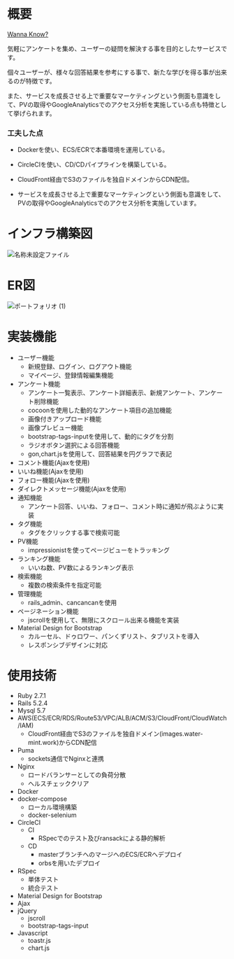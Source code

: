 # 概要
[Wanna Know?](https://www.water-mint.work/)

気軽にアンケートを集め、ユーザーの疑問を解決する事を目的としたサービスです。

個々ユーザーが、様々な回答結果を参考にする事で、新たな学びを得る事が出来るのが特徴です。

また、サービスを成長させる上で重要なマーケティングという側面も意識をして、PVの取得やGoogleAnalyticsでのアクセス分析を実施している点も特徴として挙げられます。

### 工夫した点
  - Dockerを使い、ECS/ECRで本番環境を運用している。
  
  - CircleCIを使い、CD/CDパイプラインを構築している。
  
  - CloudFront経由でS3のファイルを独自ドメインからCDN配信。
  
  - サービスを成長させる上で重要なマーケティングという側面も意識をして、PVの取得やGoogleAnalyticsでのアクセス分析を実施しています。

# インフラ構築図
![名称未設定ファイル](https://user-images.githubusercontent.com/45557213/89125277-4d3d0f00-d518-11ea-811f-fd61c44baab2.png)
# ER図
![ポートフォリオ (1)](https://user-images.githubusercontent.com/45557213/89738885-0ff7f480-dab7-11ea-9b4c-a874f38d09b6.png)
# 実装機能

- ユーザー機能
  - 新規登録、ログイン、ログアウト機能
  - マイページ、登録情報編集機能
- アンケート機能
  - アンケート一覧表示、アンケート詳細表示、新規アンケート、アンケート削除機能
  - cocoonを使用した動的なアンケート項目の追加機能
  - 画像付きアップロード機能
  - 画像プレビュー機能
  - bootstrap-tags-inputを使用して、動的にタグを分割
  - ラジオボタン選択による回答機能
  - gon,chart.jsを使用して、回答結果を円グラフで表記
- コメント機能(Ajaxを使用)
- いいね機能(Ajaxを使用)
- フォロー機能(Ajaxを使用)
- ダイレクトメッセージ機能(Ajaxを使用)
- 通知機能
  - アンケート回答、いいね、フォロー、コメント時に通知が飛ぶように実装
- タグ機能
  - タグをクリックする事で検索可能
- PV機能
  - impressionistを使ってページビューをトラッキング
- ランキング機能
  - いいね数、PV数によるランキング表示
- 検索機能
  - 複数の検索条件を指定可能
- 管理機能
  - rails_admin、cancancanを使用
- ページネーション機能
  - jscrollを使用して、無限にスクロール出来る機能を実装
- Material Design for Bootstrap
  - カルーセル、ドゥロワー、パンくずリスト、タブリストを導入
  - レスポンシブデザインに対応

# 使用技術
- Ruby 2.7.1
- Rails 5.2.4
- Mysql 5.7
- AWS(ECS/ECR/RDS/Route53/VPC/ALB/ACM/S3/CloudFront/CloudWatch/IAM)
  - CloudFront経由でS3のファイルを独自ドメイン(images.water-mint.work)からCDN配信
- Puma
  - sockets通信でNginxと連携
- Nginx
  - ロードバランサーとしての負荷分散
  - ヘルスチェッククリア
- Docker
- docker-compose
  - ローカル環境構築
  - docker-selenium
- CircleCI
  - CI
    - RSpecでのテスト及びransackによる静的解析
  - CD
    - masterブランチへのマージへのECS/ECRへデプロイ
    - orbsを用いたデプロイ
- RSpec
  - 単体テスト
  - 統合テスト
- Material Design for Bootstrap
- Ajax
- jQuery
  - jscroll
  - bootstrap-tags-input
- Javascript
  - toastr.js
  - chart.js
